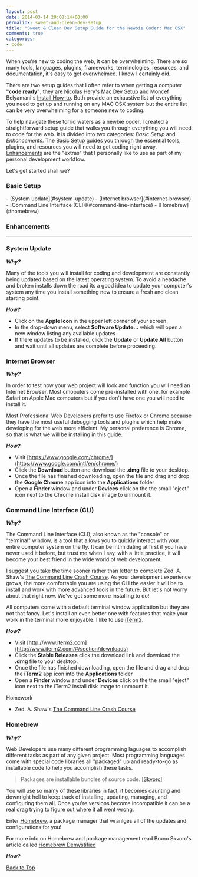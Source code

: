 ```yaml
---
layout: post
date: 2014-03-14 20:08:14+00:00
permalink: sweet-and-clean-dev-setup
title: "Sweet & Clean Dev Setup Guide for the Newbie Coder: Mac OSX"
comments: true
categories:
- code
---
```


When you're new to coding the web, it can be overwhelming. There are so many tools, languages, plugins, frameworks, terminologies, resources, and documentation, it's easy to get overwhelmed. I know I certainly did.

There are two setup guides that I often refer to when getting a computer **"code ready"**, they are Nicolas Hery's [Mac Dev Setup](https://github.com/nicolashery/mac-dev-setup) and Moncef Belyamani's [Install How-to](http://www.moncefbelyamani.com/how-to-install-xcode-homebrew-git-rvm-ruby-on-mac/). Both provide an exhaustive list of everything you need to get up and running on any MAC OSX system but the entire list can be very overwhelming for a someone new to coding.

To help navigate these torrid waters as a newbie coder, I created a straightforward setup guide that walks you through everything you will need to code for the web. It is divided into two categories: *Basic Setup* and *Enhancements*. The [Basic Setup](#basic-setup) guides you through the essential tools, plugins, and resources you will need to get coding right away. [Enhancements](#enhancements) are the "extras" that I personally like to use as part of my personal development workflow.

Let's get started shall we?

<h3 id="basic-setup">Basic Setup</h3>
- [System update](#system-update)
- [Internet browser](#internet-browser)
- [Command Line Interface (CLI)](#command-line-interface)
- [Homebrew](#homebrew)

<h3 id="enhancements">Enhancements</h3>

---

<h3 id="system-update">System Update</h3>

<i class="fa fa-lightbulb-o fa-lg"></i> ***Why?*** 

Many of the tools you will install for coding and development are constantly being updated based on the latest operating system. To avoid a headache and broken installs down the road its a good idea to update your computer's system any time you install something new to ensure a fresh and clean starting point. 

<i class="fa fa-download fa-lg"></i> ***How?***

- Click on the **Apple Icon** in the upper left corner of your screen.
- In the drop-down menu, select **Software Update…** which will open a new window listing any available updates
- If there updates to be installed, click the **Update** or **Update All** button and wait until all updates are complete before proceeding.

<h3 id="internet-browser">Internet Browser</h3>

<i class="fa fa-lightbulb-o fa-lg"></i> ***Why?***

In order to test how your web project will look and function you will need an Internet Browser. Most cmoputers come pre-installed with one, for example Safari on Apple Mac computers but if you don't have one you will need to install it.

Most Professional Web Developers prefer to use [Firefox](http://www.mozilla.org/en-US/firefox/new/) or [Chrome](https://www.google.com/intl/en/chrome/) because they have the most useful debugging tools and plugins which help make developing for the web more efficient. My personal preference is Chrome, so that is what we will be installing in this guide.

<i class="fa fa-download fa-lg"></i> ***How?***

- Visit [https://www.google.com/chrome/](https://www.google.com/intl/en/chrome/)
- Click the **Download** button and download the **.dmg** file to your desktop.
- Once the file has finished downloading, open the file and drag and drop the **Google Chrome** app icon into the **Applications** folder
- Open a **Finder** window and under **Devices** click on the the small "eject" icon next to the Chrome install disk image to unmount it. 

<h3 id="command-line-interface">Command Line Interface (CLI)</h3>

<i class="fa fa-lightbulb-o fa-lg"></i> ***Why?***

The Command Line Interface (CLI), also known as the "console" or "terminal" window, is a tool that allows you to quickly interact with your entire computer system on the fly. It can be intimidating at first if you have never used it before, but trust me when I say, with a little practice, it will become your best friend in the  wide world of web development.

I suggest you take the time sooner rather than letter to complete Zed. A. Shaw's [The Command Line Crash Course](http://cli.learncodethehardway.org/book/). As your development experience grows, the more comfortable you are using the CLI the easier it will be to install and work with more advanced tools in the future. But let's not worry about that right now. We've got some more installing to do!

All computers come with a default terminal window application but they are not that fancy. Let's install an even better one with features that make your work in the terminal more enjoyable. I like to use [iTerm2](http://www.iterm2.com/#/section/downloads).

<i class="fa fa-download fa-lg"></i> ***How?***

- Visit [http://www.iterm2.com](http://www.iterm2.com/#/section/downloads)
- Click the **Stable Releases** click the download link and download the **.dmg** file to your desktop.
- Once the file has finished downloading, open the file and drag and drop the **iTerm2** app icon into the **Applications** folder
- Open a **Finder** window and under **Devices** click on the the small "eject" icon next to the iTerm2 install disk image to unmount it.

<i class="fa fa-coffee fa-lg"></i> Homework

- Zed. A. Shaw's [The Command Line Crash Course](http://cli.learncodethehardway.org/book/)

<h3 id="homebrew">Homebrew</h3>

<i class="fa fa-lightbulb-o fa-lg"></i> ***Why?***

Web Developers use many different programming laguages to accomplish different tasks as part of any given project. Most programming languages come with special code libraries all "packaged" up and ready-to-go as installable code to help you accomplish these tasks.
 
> Packages are installable bundles of source code. [[Skvorc](http://computers.tutsplus.com/tutorials/homebrew-demystified-os-xs-ultimate-package-manager--mac-44884)]

You will use so mamy of these libraries in fact, it becomes daunting and downright hell to keep track of installing, updating, managing, and configuring them all. Once you're versions become incompatible it can be a real drag trying to figure out where it all went wrong.

Enter [Homebrew](http://brew.sh/), a package manager that wranlges all of the updates and configurations for you!

For more info on Homebrew and package management read Bruno Skvorc's article called [Homebrew Demystified](http://computers.tutsplus.com/tutorials/homebrew-demystified-os-xs-ultimate-package-manager--mac-44884)


<i class="fa fa-download fa-lg"></i> ***How?***


[Back to Top](#basic-setup)
